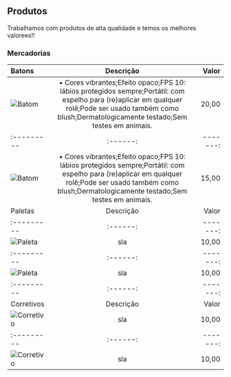 ## Produtos
Trabalhamos com produtos de alta qualidade e temos os melhores valorees!!

### Mercadorias
Batons | Descrição | Valor
:--------- | :------: | -------:
![Batom](https://images.rede.natura.net/image/sku/1200x1200/86365_1.jpg)| • Cores vibrantes;Efeito opaco;FPS 10: lábios protegidos sempre;Portátil: com espelho para (re)aplicar em qualquer rolê;Pode ser usado também como blush;Dermatologicamente testado;Sem testes em animais. | 20,00
:--------- | :------: | -------:
![Batom](https://static.natura.com/cdn/ff/hxAvS8V6mqapvayeQedMRIwEYXVDjUPBS3_EeYf018g/1690567817/public/products/90905_10.jpg)| • Cores vibrantes;Efeito opaco;FPS 10: lábios protegidos sempre;Portátil: com espelho para (re)aplicar em qualquer rolê;Pode ser usado também como blush;Dermatologicamente testado;Sem testes em animais. | 15,00
Paletas | Descrição | Valor
:--------- | :------: | -------:
![Paleta](https://res.cloudinary.com/beleza-na-web/image/upload/w_1500,f_auto,fl_progressive,q_auto:eco,w_1800,c_limit/e_trim/v1/imagens/product/88123/ca3cdb11-8213-40e4-a3ca-d6e0168c7151-vult-rica-de-marre-augissima-paleta-de-sombras-9g.png)| sla | 10,00
:--------- | :------: | -------:
![Paleta](https://www.kimake.com.br/image/cache/data/eftr/Img_ftr_rp_676602-1160x1160.PNG?version=20230622193249)| sla | 10,00
:--------- | :------: | -------:
Corretivos | Descrição | Valor
![Corretivo](https://static.cdnlive.com.br/uploads/724/produto/16802028567497_zoom.jpg)| sla | 10,00
:--------- | :------: | -------:
![Corretivo](https://cdn1.staticpanvel.com.br/produtos/15/118380-15.jpg)| sla | 10,00